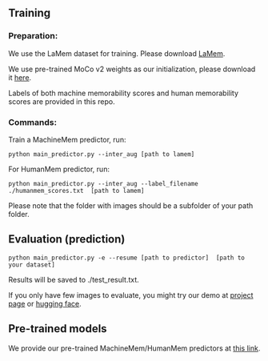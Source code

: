 ## Training

### Preparation:

We use the LaMem dataset for training. Please download [LaMem](http://memorability.csail.mit.edu/download.html).

We use pre-trained MoCo v2 weights as our initialization, please download it [here](https://drive.google.com/file/d/1zvDB_zBX_CwW5zumsVFSdldjw2eIYXik/view?usp=share_link).

Labels of both machine memorability scores and human memorability scores are provided in this repo.
### Commands:

Train a MachineMem predictor, run:
```
python main_predictor.py --inter_aug [path to lamem]
```

For HumanMem predictor, run:
```
python main_predictor.py --inter_aug --label_filename ./humanmem_scores.txt  [path to lamem]
```

Please note that the folder with images should be a subfolder of your path folder.  

## Evaluation (prediction)

```
python main_predictor.py -e --resume [path to predictor]  [path to your dataset] 
```
Results will be saved to ./test_result.txt. 

If you only have few images to evaluate, you might try our demo at [project page](https://junlinhan.github.io/projects/machinemem.html) or [hugging face](https://huggingface.co/spaces/Junlinh/memorability_prediction).


## Pre-trained models

We provide our pre-trained MachineMem/HumanMem predictors at [this link](https://drive.google.com/drive/folders/1tO4ruBAToGSLZZ8VzAJ6v6O_99p6AJKI?usp=share_link).
